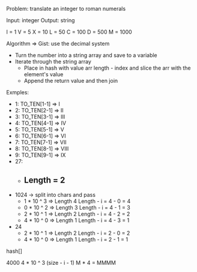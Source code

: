 Problem: translate an integer to roman numerals

Input: integer
Output: string

I = 1
V = 5
X = 10
L = 50
C = 100
D = 500
M = 1000

Algorithm
=> Gist: use the decimal system
- Turn the number into a string array and save to a variable
- Iterate through the string array
  - Place in hash with value arr length - index and slice the arr with the element's value
  - Append the return value and then join


Exmples:
- 1: TO_TEN[1-1] => I
- 2: TO_TEN[2-1] => II
- 3: TO_TEN[3-1] => III
- 4: TO_TEN[4-1] => IV
- 5: TO_TEN[5-1] => V
- 6: TO_TEN[6-1] => VI
- 7: TO_TEN[7-1] => VII
- 8: TO_TEN[8-1] => VIII
- 9: TO_TEN[9-1] => IX
- 27:
  - Length = 2
    - 
- 1024 -> split into chars and pass
  - 1 * 10 ^ 3 => Length 4    Length - i = 4 - 0 = 4
  - 0 * 10 ^ 2 => Length 3    Length - i = 4 - 1 = 3
  - 2 * 10 ^ 1 => Length 2    Length - i = 4 - 2 = 2
  - 4 * 10 ^ 0 => Length 1    Length - i = 4 - 3 = 1
- 24
  - 2 * 10 ^ 1 => Length 2    Length - i = 2 - 0 = 2
  - 4 * 10 ^ 0 => Length 1    Length - i = 2 - 1 = 1

hash[]

4000
4 * 10 ^ 3 (size - i - 1)
M * 4 = MMMM